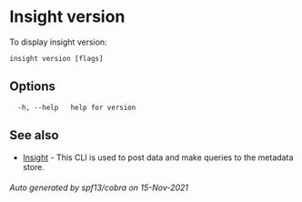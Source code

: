 # Insight version

To display insight version:

```
insight version [flags]
```

## Options

```
  -h, --help   help for version
```

## See also

* [Insight](insight.md)	 - This CLI is used to post data and make queries to the metadata store.

###### Auto generated by spf13/cobra on 15-Nov-2021
